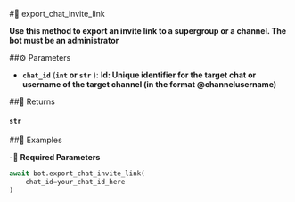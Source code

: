 #🔧 export_chat_invite_link

**Use this method to export an invite link to a supergroup or a channel. The bot must be an administrator**

##⚙️ Parameters

- **`chat_id`** (**`int` or `str`** ): **Id: Unique identifier for the target chat or username of the target channel
(in the format @channelusername)**

##📲 Returns

#### `str`

##📀 Examples

-🪫 **Required Parameters**

```python
await bot.export_chat_invite_link(
    chat_id=your_chat_id_here
)
```
